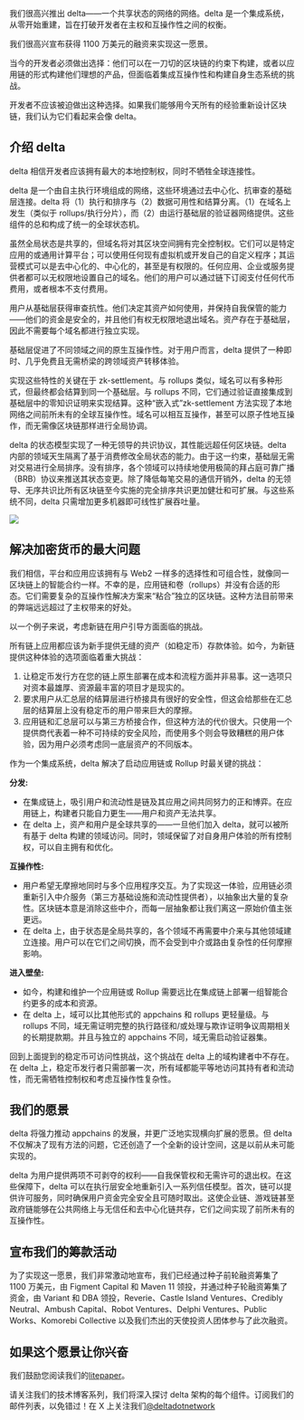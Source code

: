 我们很高兴推出 delta——一个共享状态的网络的网络。delta 是一个集成系统，从零开始重建，旨在打破开发者在主权和互操作性之间的权衡。

我们很高兴宣布获得 1100 万美元的融资来实现这一愿景。

当今的开发者必须做出选择：他们可以在一刀切的区块链的约束下构建，或者以应用链的形式构建他们理想的产品，但面临着集成互操作性和构建自身生态系统的挑战。

开发者不应该被迫做出这种选择。如果我们能够用今天所有的经验重新设计区块链，我们认为它们看起来会像 delta。

## 介绍 delta

delta 相信开发者应该拥有最大的本地控制权，同时不牺牲全球连接性。

delta 是一个由自主执行环境组成的网络，这些环境通过去中心化、抗审查的基础层连接。delta 将（1）执行和排序与（2）数据可用性和结算分离。（1）在域名上发生（类似于 rollups/执行分片），而（2）由运行基础层的验证器网络提供。这些组件的总和构成了统一的全球状态机。

虽然全局状态是共享的，但域名将对其区块空间拥有完全控制权。它们可以是特定应用的或通用计算平台；可以使用任何现有虚拟机或开发自己的自定义程序；其运营模式可以是去中心化的、中心化的，甚至是有权限的。任何应用、企业或服务提供者都可以无权限地设置自己的域名。他们的用户可以通过链下订阅支付任何代币费用，或者根本不支付费用。

用户从基础层获得审查抗性。他们决定其资产如何使用，并保持自我保管的能力——他们的资金是安全的，并且他们有权无权限地退出域名。资产存在于基础层，因此不需要每个域名都进行独立实现。

基础层促进了不同领域之间的原生互操作性。对于用户而言，delta 提供了一种即时、几乎免费且无需桥梁的跨领域资产转移体验。

实现这些特性的关键在于 zk-settlement。与 rollups 类似，域名可以有多种形式，但最终都会结算到同一个基础层。与 rollups 不同，它们通过验证直接集成到基础层中的零知识证明来实现结算。这种“嵌入式”zk-settlement 方法实现了本地网络之间前所未有的全球互操作性。域名可以相互互操作，甚至可以原子性地互操作，而无需像区块链那样进行全局协调。

delta 的状态模型实现了一种无领导的共识协议，其性能远超任何区块链。delta 内部的领域天生隔离了基于消费修改全局状态的能力。由于这一约束，基础层无需对交易进行全局排序。没有排序，各个领域可以持续地使用极简的拜占庭可靠广播（BRB）协议来推送其状态变更。除了降低每笔交易的通信开销外，delta 的无领导、无序共识比所有区块链至今实施的完全排序共识更加健壮和可扩展。与这些系统不同，delta 只需增加更多机器即可线性扩展吞吐量。

![](https://img.jask.cc/file/1758362283781_d1.png)

## 解决加密货币的最大问题

我们相信，平台和应用应该拥有与 Web2 一样多的选择性和可组合性，就像同一区块链上的智能合约一样。不幸的是，应用链和卷（rollups）并没有合适的形态。它们需要复杂的互操作性解决方案来“粘合”独立的区块链。这种方法目前带来的弊端远远超过了主权带来的好处。

以一个例子来说，考虑新链在用户引导方面面临的挑战。

所有链上应用都应该为新手提供无缝的资产（如稳定币）存款体验。如今，为新链提供这种体验的选项面临着重大挑战：

1. 让稳定币发行方在您的链上原生部署在成本和流程方面并非易事。这一选项只对资本最雄厚、资源最丰富的项目才是现实的。
2. 要求用户从汇总层的结算层进行桥接具有很好的安全性，但这会给那些在汇总层的结算层上没有稳定币的用户带来巨大的摩擦。
3. 应用链和汇总层可以与第三方桥接合作，但这种方法的代价很大。只使用一个提供商代表着一种不可持续的安全风险，而使用多个则会导致糟糕的用户体验，因为用户必须考虑同一底层资产的不同版本。

作为一个集成系统，delta 解决了启动应用链或 Rollup 时最关键的挑战：

**分发:**

- 在集成链上，吸引用户和流动性是链及其应用之间共同努力的正和博弈。在应用链上，构建者只能自力更生——用户和资产无法共享。
- 在 delta 上，资产和用户是全球共享的——一旦他们加入 delta，就可以被所有基于 delta 构建的领域访问。同时，领域保留了对自身用户体验的所有控制权，可以自主拥有和优化。

**互操作性:**

- 用户希望无摩擦地同时与多个应用程序交互。为了实现这一体验，应用链必须重新引入中介服务（第三方基础设施和流动性提供者），以抽象出大量的复杂性。区块链本意是消除这些中介，而每一层抽象都让我们离这一原始价值主张更远。
- 在 delta 上，由于状态是全局共享的，各个领域不再需要中介来与其他领域建立连接。用户可以在它们之间切换，而不会受到中介或路由复杂性的任何摩擦影响。

**进入壁垒:**

- 如今，构建和维护一个应用链或 Rollup 需要远比在集成链上部署一组智能合约更多的成本和资源。
- 在 delta 上，域可以比其他形式的 appchains 和 rollups 更轻量级。与 rollups 不同，域无需证明完整的执行路径和/或处理与欺诈证明争议周期相关的长期提款期。并且与独立的 appchains 不同，域无需启动验证器集。

回到上面提到的稳定币可访问性挑战，这个挑战在 delta 上的域构建者中不存在。在 delta 上，稳定币发行者只需部署一次，所有域都能平等地访问其持有者和流动性，而无需牺牲控制权和考虑互操作性复杂性。

## 我们的愿景

delta 将强力推动 appchains 的发展，并更广泛地实现横向扩展的愿景。但 delta 不仅解决了现有方法的问题，它还创造了一个全新的设计空间，这是以前从未可能实现的。

delta 为用户提供两项不可剥夺的权利——自我保管权和无需许可的退出权。在这些保障下，delta 可以在执行层安全地重新引入一系列信任模型。首次，链可以提供许可服务，同时确保用户资金完全安全且可随时取出。这使企业链、游戏链甚至政府链能够在公共网络上与无信任和去中心化链共存，它们之间实现了前所未有的互操作性。

## 宣布我们的筹款活动

为了实现这一愿景，我们非常激动地宣布，我们已经通过种子前轮融资筹集了 1100 万美元，由 Figment Capital 和 Maven 11 领投，并通过种子轮融资筹集了资金，由 Variant 和 DBA 领投，Reverie、Castle Island Ventures、Credibly Neutral、Ambush Capital、Robot Ventures、Delphi Ventures、Public Works、Komorebi Collective 以及我们杰出的天使投资人团体参与了此次融资。

## 如果这个愿景让你兴奋

我们鼓励您阅读我们的[litepaper](https://cdn.prod.website-files.com/66e2c06b9d2650e91a88b6b1/6706852b548dcdb6540a9c92_litepaper.pdf)。

请关注我们的技术博客系列，我们将深入探讨 delta 架构的每个组件。订阅我们的邮件列表，以免错过！在 X 上关注我们[@deltadotnetwork](https://x.com/deltadotnetwork)